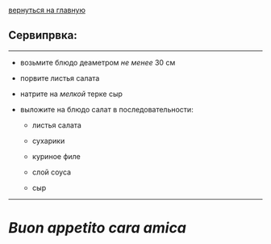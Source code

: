 [ вернуться на главную](./readme.md)
## Сервипрвка:

---

- возьмите блюдо деаметром *не менее* 30 см

- порвите листья салата

- натрите на *мелкой* терке сыр

- выложите на блюдо салат в последовательности:

  - листья салата
  
  - сухарики
  
  - куриное филе
  
  - слой соуса
  
  - сыр

---


# ***Buon appetito cara amica***